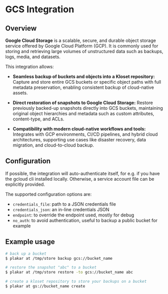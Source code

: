 # GCS Integration

## Overview

**Google Cloud Storage** is a scalable, secure, and durable object storage service offered by Google Cloud Platform (GCP).
It is commonly used for storing and retrieving large volumes of unstructured data such as backups, logs, media, and datasets.

This integration allows:

* **Seamless backup of buckets and objects into a Kloset repository:**
  Capture and store entire GCS buckets or specific object paths with full metadata preservation, enabling consistent backup of cloud-native assets.

* **Direct restoration of snapshots to Google Cloud Storage:**
  Restore previously backed-up snapshots directly into GCS buckets, maintaining original object hierarchies and metadata such as custom attributes, content-type, and ACLs.

* **Compatibility with modern cloud-native workflows and tools:**
  Integrates with GCP environments, CI/CD pipelines, and hybrid cloud architectures, supporting use cases like disaster recovery, data migration, and cloud-to-cloud backup.


## Configuration

If possible, the integration will auto-authenticate itself, for e.g. if
you have the gcloud cli installed locally.  Otherwise, a service
account file can be explicitly provided.

The supported configuration options are:

- `credentials_file`: path to a JSON credentials file
- `credentials_json`: an in-line credentials JSON
- `endpoint`: to override the endpoint used, mostly for debug
- `no_auth`: to avoid authentication, useful to backup a public bucket
  for example


## Example usage

```sh
# back up a bucket
$ plakar at /tmp/store backup gcs://bucket_name

# restore the snapshot "abc" to a bucket
$ plakar at /tmp/store restore -to gcs://bucket_name abc

# create a kloset repository to store your backups on a bucket
$ plakar at gs://bucket_name create
```
